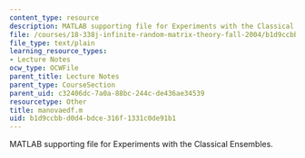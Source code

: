 ```yaml
---
content_type: resource
description: MATLAB supporting file for Experiments with the Classical Ensembles.
file: /courses/18-338j-infinite-random-matrix-theory-fall-2004/b1d9ccbbd0d4bdce316f1331c0de91b1_manovaedf.m
file_type: text/plain
learning_resource_types:
- Lecture Notes
ocw_type: OCWFile
parent_title: Lecture Notes
parent_type: CourseSection
parent_uid: c32406dc-7a0a-88bc-244c-de436ae34539
resourcetype: Other
title: manovaedf.m
uid: b1d9ccbb-d0d4-bdce-316f-1331c0de91b1
---
```

MATLAB supporting file for Experiments with the Classical Ensembles.

